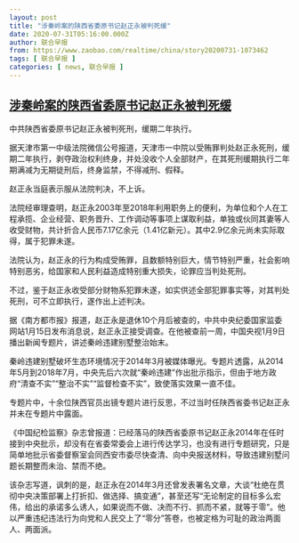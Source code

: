 ```yaml
---
layout: post
title: "涉秦岭案的陕西省委原书记赵正永被判死缓"
date: 2020-07-31T05:16:00.000Z
author: 联合早报
from: https://www.zaobao.com/realtime/china/story20200731-1073462
tags: [ 联合早报 ]
categories: [ news, 联合早报 ]
---
```

<!--1596172560000-->
[涉秦岭案的陕西省委原书记赵正永被判死缓](https://www.zaobao.com/realtime/china/story20200731-1073462)
------

<div>
<p>中共陕西省委原书记赵正永被判死刑，缓期二年执行。</p><p>据天津市第一中级法院微信公号报道，天津市一中院以受贿罪判处赵正永死刑，缓期二年执行，剥夺政治权利终身，并处没收个人全部财产，在其死刑缓期执行二年期满减为无期徒刑后，终身监禁，不得减刑、假释。</p><p>赵正永当庭表示服从法院判决，不上诉。</p><section id="imu"><div id="dfp-ad-imu1-wrapper" class="dfp-tag-wrapper"><div id="dfp-ad-imu1" class="dfp-tag-wrapper"></div></div></section><p>法院经审理查明，赵正永2003年至2018年利用职务上的便利，为单位和个人在工程承揽、企业经营、职务晋升、工作调动等事项上谋取利益，单独或伙同其妻等人收受财物，共计折合人民币7.17亿余元（1.41亿新元）。其中2.9亿余元尚未实际取得，属于犯罪未遂。</p><p>法院认为，赵正永的行为构成受贿罪，且数额特别巨大，情节特别严重，社会影响特别恶劣，给国家和人民利益造成特别重大损失，论罪应当判处死刑。</p><p>不过，鉴于赵正永收受部分财物系犯罪未遂，如实供述全部犯罪事实等，对其判处死刑，可不立即执行，遂作出上述判决。</p><p>据《南方都市报》报道，赵正永是退休10个月后被查的，中共中央纪委国家监委网站1月15日发布消息说，赵正永正接受调查。在他被查前一周，中国央视1月9日播出新闻专题片，讲述秦岭违建别墅整治始末。</p><div id="innity-in-post"></div><div id="dfp-ad-midarticlespecial-wrapper" class="dfp-tag-wrapper"><div id="dfp-ad-midarticlespecial" class="dfp-tag-wrapper"></div></div><p>秦岭违建别墅破坏生态环境情况于2014年3月被媒体曝光。专题片透露，从2014年5月到2018年7月，中央先后六次就“秦岭违建”作出批示指示，但由于地方政府“清查不实”“整治不实”“监督检查不实”，致使落实效果一直不佳。</p><p>专题片中，十余位陕西官员出镜专题片进行反思，不过当时任陕西省委书记赵正永并未在专题片中露面。</p><p>《中国纪检监察》杂志曾报道：已经落马的陕西省委原书记赵正永2014年在任时接到中央批示，却没有在省委常委会上进行传达学习，也没有进行专题研究，只是简单地批示省委督察室会同西安市委尽快查清、向中央报送材料，导致违建别墅问题长期整而未治、禁而不绝。</p><p>该杂志写道，讽刺的是，赵正永在2014年3月还曾发表署名文章，大谈“杜绝在贯彻中央决策部署上打折扣、做选择、搞变通”，甚至还写“无论制定的目标多么宏伟，给出的承诺多么诱人，如果说而不做、决而不行、抓而不紧，就等于零”。他以严重违纪违法行为向党和人民交上了“零分”答卷，也被定格为可耻的政治两面人、两面派。</p>
</div>
